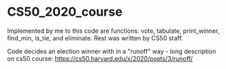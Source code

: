 # CS50_2020_course

Implemented by me to this code are functions: vote, tabulate, print_winner, find_min, is_tie, and eliminate. 
Rest was written by CS50 staff.

Code decides an election winner with in a "runoff" way - long description on cs50 course: https://cs50.harvard.edu/x/2020/psets/3/runoff/
